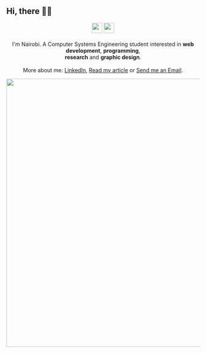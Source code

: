 ## Hi, there 👋🏻

<p align="center">
  <img src="https://watermelon.crd.co/assets/images/gallery01/450da4a9.gif?v=bc28efca" width="27px">
  <img src="https://watermelon.crd.co/assets/images/gallery01/904808c8.gif?v=bc28efca" width="27px">
  <br><br>
  I'm Nairobi. A Computer Systems Engineering student interested in <b>web development</b>, <b>programming</b>,
   <br><b>research</b> and <b>graphic design</b>.
  <br><br>
  More about me:  
  <a href="https://www.linkedin.com/in/nairobi-garc%C3%ADa-8b3685354/">LinkedIn</a>,
  <a href="https://revistatecnologicacea.mx/revista27-2/">Read my article</a> or
  <a href="mailto:nairobig759@gmail.com">Send me an Email</a>.
</p>

<p align="center">
  <img src="https://i.lospec.com/csjy.gif" width="700px">
</p>

<!--
**nairobi030226/nairobi030226** is a ✨ _special_ ✨ repository because its `README.md` (this file) appears on your GitHub profile.
-->
